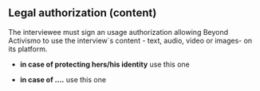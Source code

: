 
## Legal authorization (content)

The interviewee must sign an usage authorization allowing Beyond Activismo to
use the interview´s content - text, audio, video or images- on its platform.


* __in case of protecting hers/his identity__ use this one

* __in case of ....__ use this one
